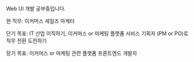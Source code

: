 Web UI 개발 공부중입니다.

현 직무: 이커머스 세일즈 마케터

단기 목표: IT 산업 이직하기, 이커머스 or 마케팅 플랫폼 서비스 기획자 (PM or PO)로 직무 전환 도전하기

장기 목표: 이커머스 or 마케팅 관련 플랫폼 프론트엔드 개발자
